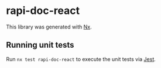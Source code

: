 # rapi-doc-react

This library was generated with [Nx](https://nx.dev).

## Running unit tests

Run `nx test rapi-doc-react` to execute the unit tests via [Jest](https://jestjs.io).
